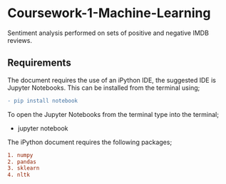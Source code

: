 # Coursework-1-Machine-Learning
Sentiment analysis performed on sets of positive and negative IMDB reviews.
## Requirements 
The document requires the use of an iPython IDE, the suggested IDE is Jupyter Notebooks.
This can be installed from the terminal using;
```diff
- pip install notebook
```

To open the Jupyter Notebooks from the terminal type into the terminal;

- jupyter notebook

The iPython document requires the following packages;
```diff
1. numpy
2. pandas
3. sklearn
4. nltk
```

